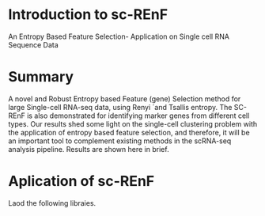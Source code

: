 # Introduction to sc-REnF


An Entropy Based Feature Selection- Application on Single cell RNA Sequence Data

# Summary


A novel and Robust Entropy based Feature (gene) Selection method for large Single-cell RNA-seq data, using  Renyi ´and Tsallis entropy. The SC-REnF is also demonstrated for identifying marker genes from different cell types. Our results shed some light on the single-cell clustering problem with the application of entropy based feature selection, and therefore, it will be an important tool to complement existing methods in the scRNA-seq analysis pipeline. Results are shown here in brief.


# Aplication of sc-REnF

Laod the following libraies.  
